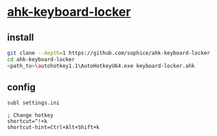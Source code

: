 # [ahk-keyboard-locker](https://github.com/sophice/ahk-keyboard-locker)

## install

```sh
git clone --depth=1 https://github.com/sophice/ahk-keyboard-locker
cd ahk-keyboard-locker
<path_to>\autohotkey1.1\AutoHotkeyU64.exe keyboard-locker.ahk
```

## config

```sh
subl settings.ini
```

```
; Change hotkey
shortcut=^!+k
shortcut-hint=Ctrl+Alt+Shift+k
```
